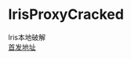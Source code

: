 # IrisProxyCracked
Iris本地破解  
[首发地址](https://www.52pojie.cn/forum.php?mod=viewthread&tid=690218&page=1&extra=#pid18678419)
